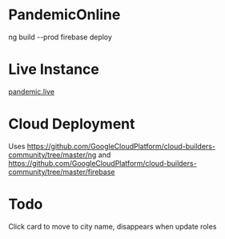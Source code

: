 # PandemicOnline

ng build --prod
firebase deploy

# Live Instance

[pandemic.live](https://pandemic.live)


# Cloud Deployment

Uses https://github.com/GoogleCloudPlatform/cloud-builders-community/tree/master/ng and https://github.com/GoogleCloudPlatform/cloud-builders-community/tree/master/firebase

# Todo

Click card to move to city
name, disappears when update roles
